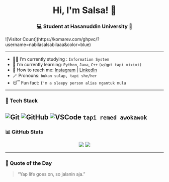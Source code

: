 <h1 align="center">Hi, I'm Salsa! 👋</h1>
<h3 align="center">💻 Student at Hasanuddin University 🏢</h3>
![Visitor Count](https://komarev.com/ghpvc/?username=nabilasalsabilaaa&color=blue)




---

- 👩‍🎓 I’m currently studying : `Information System` 
- 🌱 I’m currently learning: `Python`, `Java`, `C++` `(w/gpt tapi xixixi)`
- 📱 How to reach me: [Instagram](https://instagram.com/nslsabilaaa_) | [LinkedIn](https://www.linkedin.com/in/nabila-salsabila-964511358?utm_source=share&utm_campaign=share_via&utm_content=profile&utm_medium=android_app)
- 🪄 Pronouns: `bukan sulap, tapi she/her`
- 😴 Fun fact: `I'm a sleepy person alias ngantuk mulu`

---

### 🧰 Tech Stack
![Git](https://img.shields.io/badge/Git-F05032?style=for-the-badge&logo=git&logoColor=white)
![GitHub](https://img.shields.io/badge/GitHub-181717?style=for-the-badge&logo=github&logoColor=white)
![VSCode](https://img.shields.io/badge/VS%20Code-007ACC?style=for-the-badge&logo=visual-studio-code&logoColor=white)
`tapi remed awokawok`
---

### 📊 GitHub Stats
<p align="center">
  <img src="https://github-readme-stats.vercel.app/api?username=nabilasalsabilaa&show_icons=true&theme=radical" />
  <img src="https://github-readme-stats.vercel.app/api/top-langs/?username=nabilasalsabilaa&layout=compact&theme=radical" />
</p>

---

### 🎯 Quote of the Day
> “Yap life goes on, so jalanin aja.” 
